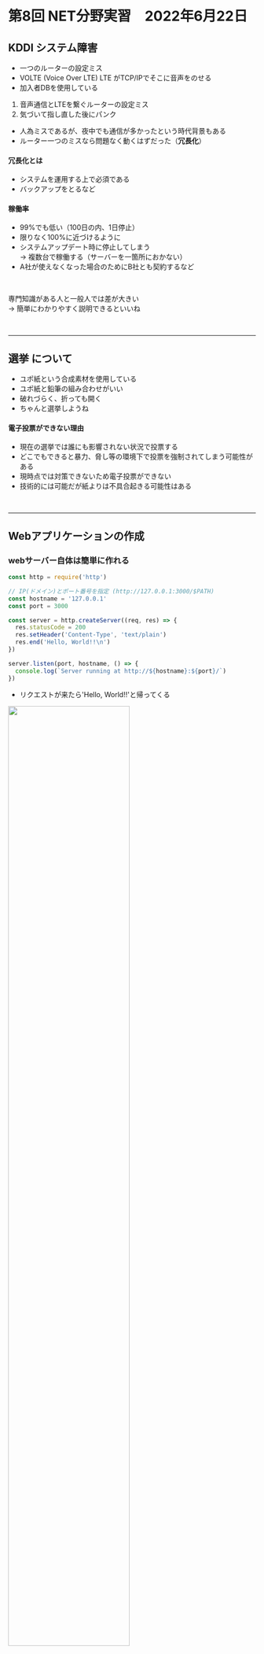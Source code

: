 # 第8回 NET分野実習　2022年6月22日

## KDDI システム障害
* 一つのルーターの設定ミス
* VOLTE (Voice Over LTE)
  LTE がTCP/IPでそこに音声をのせる
* 加入者DBを使用している

1. 音声通信とLTEを繋ぐルーターの設定ミス
2. 気づいて指し直した後にパンク

* 人為ミスであるが、夜中でも通信が多かったという時代背景もある
* ルーター一つのミスなら問題なく動くはずだった（**冗長化**）

#### **冗長化**とは
* システムを運用する上で必須である
* バックアップをとるなど

#### **稼働率**
* 99%でも低い（100日の内、1日停止）
* 限りなく100%に近づけるように
* システムアップデート時に停止してしまう  
→ 複数台で稼働する（サーバーを一箇所におかない）
* A社が使えなくなった場合のためにB社とも契約するなど

<br>

専門知識がある人と一般人では差が大きい  
  → 簡単にわかりやすく説明できるといいね

<br>

---

## 選挙 について
* ユポ紙という合成素材を使用している
* ユポ紙と鉛筆の組み合わせがいい
* 破れづらく、折っても開く
* ちゃんと選挙しようね

#### 電子投票ができない理由 
* 現在の選挙では誰にも影響されない状況で投票する
* どこでもできると暴力、脅し等の環境下で投票を強制されてしまう可能性がある
* 現時点では対策できないため電子投票ができない
* 技術的には可能だが紙よりは不具合起きる可能性はある

<br>

---

## Webアプリケーションの作成

### webサーバー自体は簡単に作れる
```JavaScript
const http = require('http')

// IP(ドメイン)とポート番号を指定 (http://127.0.0.1:3000/$PATH)
const hostname = '127.0.0.1'
const port = 3000

const server = http.createServer((req, res) => {
  res.statusCode = 200
  res.setHeader('Content-Type', 'text/plain')
  res.end('Hello, World!!\n')
})

server.listen(port, hostname, () => {
  console.log(`Server running at http://${hostname}:${port}/`)
})
```
* リクエストが来たら'Hello, World!!'と帰ってくる  
<image src="./images/pic-0.png" width="70%">

<br>

### 見つからないフォルダには 404を返す
```JavaScript
const http = require('http')

// IP(ドメイン)とポート番号を指定 (http://127.0.0.1:3000/$PATH)
const hostname = '127.0.0.1'
const port = 3000

const server = http.createServer((req, res) => {
  if (res.url == '/favicon.ico') {
    res.statusCode = 404
    res.setHeader('Content-Type', 'text/plain')
    res.end('ERROR File Not Found!\n')
  }
})

server.listen(port, hostname, () => {
  console.log(`Server running at http://${hostname}:${port}/`)
})
```
* 見つからないファイルを指定された場合は404を返す  
<image src="./images/pic-0.png" width="70%">

* すべて作るとコードが長くなる  
-> ライブラリを使おう

<br>

## npmでプロジェクト作成
```shell
$ mkdir webapp
$ cd webapp
$ code .
# プロジェクトを初期化
$ npm init -y
# express インストール
$ npm install express --save
```
* package.js にインストールしたライブラリ等の設定を保存される
```json
"dependencies": {
  "express": "^4.18.1",
  "moment": "^2.29.3"
}
```
* package-locked.json は詳細
* このファイルがある場合は以下のコマンドを使用したほうがいい
```shell
$ npm ci
```

<br>

## Express を使用してみる

```JavaScript
const express = require('express')
const app = express()
const port = 3000

app.use(express.urlencoded()) // URLエンコード機能の有効化
app.use(express.json()) // JSON形式のデータ受付を行う

// '/'にアクセスが来た場合
app.get('/', (req, res) => {
  res.set({'content-type': 'text/plain'})
  res.send('Hello, World!!')
})

// '/get-data'にアクセスが来た場合
app.get('/get-data', (req, res) => {
  res.set({'content-type': 'application/json'})
  res.send(`{"message": "hello,web api!!"}`)
})

app.post('/post-data', (req, res) => {
  const data = req.body
  console.log(data) // データの確認

  res.set({'content-type': 'application/json'})
  res.send(data) // 送られてきたデータをそのまま返す
})

// サーバー自体の立ち上げ
app.listen(port, () => {
  console.log(`Server running at http://localhost:${port}/`)
})
```
* get, post メソットも判断できる  
<image src="./images/express-0.png" width="70%">

* 'http://localhost:3000/' ->テキストとして送信される  
<image src="./images/express-2.png" width="70%">

* 'http://localhost:3000/get-data' -> jsonとして送信される

### curl コマンドで取得データを確認

```shell
$ curl 127.0.0.1
# プロキシに引っかかる場合
$ curl 127.0.0.1 --noproxy 127.0.0.1
```


### **GET** と **POST**
#### GET
* urlの後ろにつけられる   
  例）googleの検索ワード等

#### POST
* 表には表示されない
* 履歴の残っては困る場合等に使用  
  例）個人情報

<br>

---

## Node と Nginx のブリッジ
* :80(Nginx) から特定のアクセスがあれば :3000(Node) を動かす
  -> セキュリティ的にもよい
  クロスオリジン

webサイトへのアクセスをNodeへ  
（Nginx の機能を借りる感じ）

```
[/etc/nginx/sites-available/default]

server {
  ...
  server_name _;

+  location /api/ {
+    proxy_pass         http://127.0.0.1:3000/;
+    proxy_http_version 1.1;
+    proxy_set_header   Upgrade $http_upgrade;
+    proxy_set_header   Connection "upgrade";
+  }

  location / {
    # First attempt to serve request as file, then
    # as directory, then fall back to displaying a 404.
    try_files $uri $uri/ =404;
  }

  ...
}
```
* /api/ にアクセスされたら proxy_pass に飛ばす
* この働きをリバースプロキシという

'127.0.0.1/' にアクセス  
<image src="./images/nginx_to_node-1.png" width="70%">

* NginxがHTMLを返す

'127.0.0.1/api/' にアクセス  
<image src="./images/nginx_to_node-0.png" width="70%">

* NodeがNginx経由で受け取って返す

<br>

```JavaScript
// ボタンのイベント設定
document.getElementById('btn').addEventListener('click', () => {
    // APIデータ取得
    fetch(`http://localhost/api/get-data`)
        .then(response => {
            // console.log(response.status); // HTTPのステータスコード
            // console.log(response);
            // 取得したデータを表示
            response.json().then((data) => {
                // console.log(data);  // 取得されたレスポンスデータ
                document.getElementById("message").innerHTML = data.message;
            });
        });
});
```
* APIから取得した情報をリロードなしで更新できる

<br>

---

## Ajax
埋め込んだjs内から取得する  
-> リアルタイムで画面を更新できる

## 同一生成ポリシー
* JS でクライアントから他のサーバーにアクセスできない
* サーバーが他のサーバーから受け取ってクライアントに返せば実現できてしまう


<br>

---

## メモ
- [ ] 同一生成元ポリシー 
- [ ] Ajax

* Ajax は React とか Vue とかそこら辺だと思っていたが違いそう
* 失敗を繰り返すこと
* 自分のやって来たことを可視化しよう
* チャンスを逃さないために勉強しよう
* 人に仕事を振れるように

<br>

---

## 感想
学校のiPadの制限を突破するために、制限の掛かってない自分のサーバーを経由して別のサーバー（見たいサイト）からデータを取得してクライアントに返すという物を作った事があった。何気なくやっていた別の所からデータを貰ってサイトを更新する、という事がwebAPI等に関連している事に驚いた。
今回のNginxのように通常のwebサーバーを介したデータのやり取りを出来ることを知って今まで作ってきた物にも応用出来そうだと思った。知識は選択肢を広げてくれるので大切だと感じた
